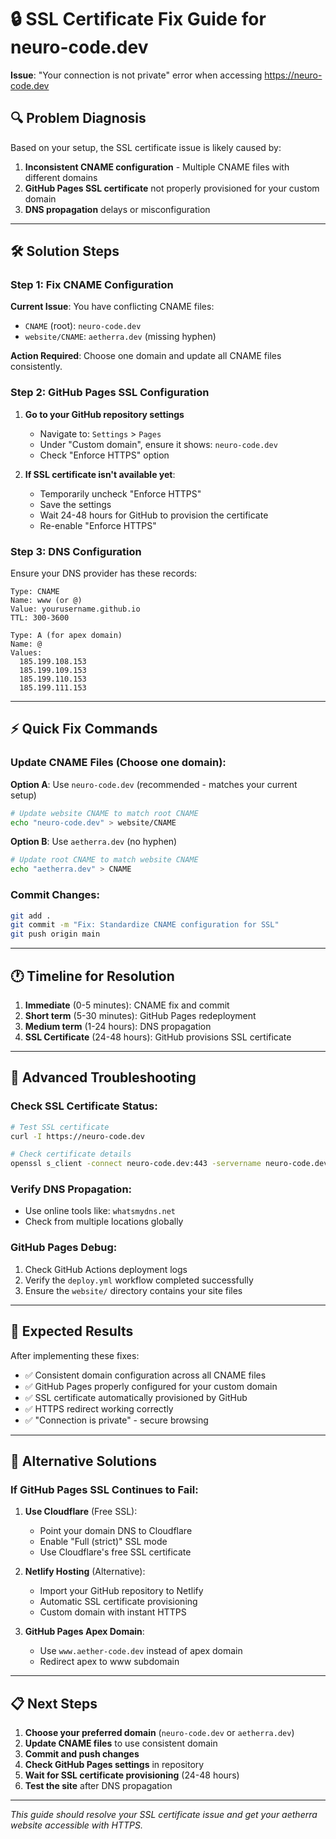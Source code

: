 # 🔒 SSL Certificate Fix Guide for neuro-code.dev

**Issue**: "Your connection is not private" error when accessing https://neuro-code.dev

## 🔍 Problem Diagnosis

Based on your setup, the SSL certificate issue is likely caused by:

1. **Inconsistent CNAME configuration** - Multiple CNAME files with different domains
2. **GitHub Pages SSL certificate** not properly provisioned for your custom domain
3. **DNS propagation** delays or misconfiguration

---

## 🛠️ Solution Steps

### Step 1: Fix CNAME Configuration

**Current Issue**: You have conflicting CNAME files:
- `CNAME` (root): `neuro-code.dev`
- `website/CNAME`: `aetherra.dev` (missing hyphen)

**Action Required**: Choose one domain and update all CNAME files consistently.

### Step 2: GitHub Pages SSL Configuration

1. **Go to your GitHub repository settings**
   - Navigate to: `Settings` > `Pages`
   - Under "Custom domain", ensure it shows: `neuro-code.dev`
   - Check "Enforce HTTPS" option

2. **If SSL certificate isn't available yet**:
   - Temporarily uncheck "Enforce HTTPS"
   - Save the settings
   - Wait 24-48 hours for GitHub to provision the certificate
   - Re-enable "Enforce HTTPS"

### Step 3: DNS Configuration

Ensure your DNS provider has these records:

```dns
Type: CNAME
Name: www (or @)
Value: yourusername.github.io
TTL: 300-3600

Type: A (for apex domain)
Name: @
Values:
  185.199.108.153
  185.199.109.153
  185.199.110.153
  185.199.111.153
```

---

## ⚡ Quick Fix Commands

### Update CNAME Files (Choose one domain):

**Option A**: Use `neuro-code.dev` (recommended - matches your current setup)
```bash
# Update website CNAME to match root CNAME
echo "neuro-code.dev" > website/CNAME
```

**Option B**: Use `aetherra.dev` (no hyphen)
```bash
# Update root CNAME to match website CNAME
echo "aetherra.dev" > CNAME
```

### Commit Changes:
```bash
git add .
git commit -m "Fix: Standardize CNAME configuration for SSL"
git push origin main
```

---

## 🕐 Timeline for Resolution

1. **Immediate** (0-5 minutes): CNAME fix and commit
2. **Short term** (5-30 minutes): GitHub Pages redeployment
3. **Medium term** (1-24 hours): DNS propagation
4. **SSL Certificate** (24-48 hours): GitHub provisions SSL certificate

---

## 🔧 Advanced Troubleshooting

### Check SSL Certificate Status:
```bash
# Test SSL certificate
curl -I https://neuro-code.dev

# Check certificate details
openssl s_client -connect neuro-code.dev:443 -servername neuro-code.dev
```

### Verify DNS Propagation:
- Use online tools like: `whatsmydns.net`
- Check from multiple locations globally

### GitHub Pages Debug:
1. Check GitHub Actions deployment logs
2. Verify the `deploy.yml` workflow completed successfully
3. Ensure the `website/` directory contains your site files

---

## 🎯 Expected Results

After implementing these fixes:
- ✅ Consistent domain configuration across all CNAME files
- ✅ GitHub Pages properly configured for your custom domain
- ✅ SSL certificate automatically provisioned by GitHub
- ✅ HTTPS redirect working correctly
- ✅ "Connection is private" - secure browsing

---

## 🚨 Alternative Solutions

### If GitHub Pages SSL Continues to Fail:

1. **Use Cloudflare** (Free SSL):
   - Point your domain DNS to Cloudflare
   - Enable "Full (strict)" SSL mode
   - Use Cloudflare's free SSL certificate

2. **Netlify Hosting** (Alternative):
   - Import your GitHub repository to Netlify
   - Automatic SSL certificate provisioning
   - Custom domain with instant HTTPS

3. **GitHub Pages Apex Domain**:
   - Use `www.aether-code.dev` instead of apex domain
   - Redirect apex to www subdomain

---

## 📋 Next Steps

1. **Choose your preferred domain** (`neuro-code.dev` or `aetherra.dev`)
2. **Update CNAME files** to use consistent domain
3. **Commit and push changes**
4. **Check GitHub Pages settings** in repository
5. **Wait for SSL certificate provisioning** (24-48 hours)
6. **Test the site** after DNS propagation

---

*This guide should resolve your SSL certificate issue and get your aetherra website accessible with HTTPS.*
